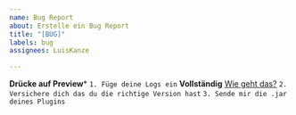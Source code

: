 ```yaml
---
name: Bug Report
about: Erstelle ein Bug Report
title: "[BUG]"
labels: bug
assignees: LuisKanze

---
```

**Drücke auf Preview***
`1. Füge deine Logs ein` **Vollständig** [Wie geht das?](https://github.com/LuisKanze/Lobby-mini/wiki/Wie-finde-ich-meine-Logs%3F)
`2. Versichere dich das du die richtige Version hast`
`3. Sende mir die .jar deines Plugins`
